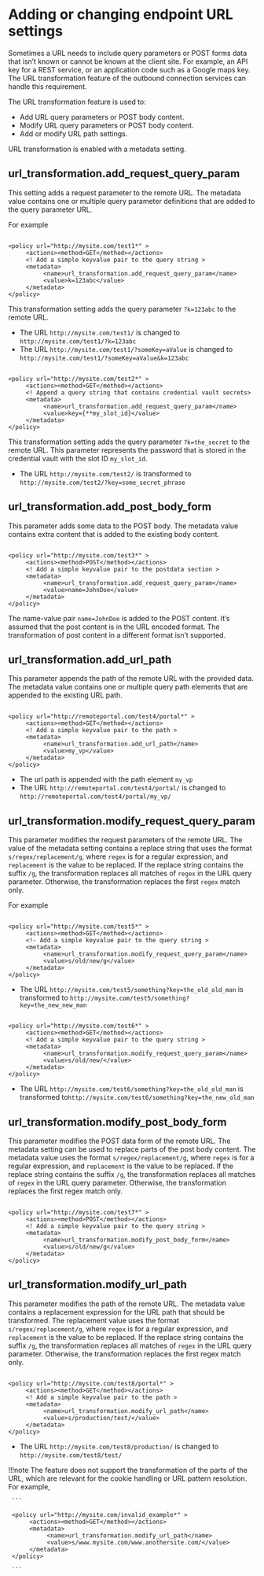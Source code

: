 # Adding or changing endpoint URL settings

Sometimes a URL needs to include query parameters or POST forms data that isn’t known or cannot be known at the client site. For example, an API key for a REST service, or an application code such as a Google maps key. The URL transformation feature of the outbound connection services can handle this requirement.

The URL transformation feature is used to:

-   Add URL query parameters or POST body content.
-   Modify URL query parameters or POST body content.
-   Add or modify URL path settings.

URL transformation is enabled with a metadata setting.

## url\_transformation.add\_request\_query\_param

This setting adds a request parameter to the remote URL. The metadata value contains one or multiple query parameter definitions that are added to the query parameter URL.

For example

```

<policy url="http://mysite.com/test1*" >
     <actions><method>GET</method></actions>
     <!­­ Add a simple key­value pair to the query string ­­>
     <meta­data>
          <name>url_transformation.add_request_query_param</name>
          <value>k=123abc</value>
     </meta­data>
</policy>
```

This transformation setting adds the query parameter `?k=123abc` to the remote URL.

-   The URL `http://mysite.com/test1/` is changed to `http://mysite.com/test1/?k=123abc`
-   The URL `http://mysite.com/test1/?someKey=aValue` is changed to `http://mysite.com/test1/?someKey=aValue&k=123abc`

```

<policy url="http://mysite.com/test2*" >
     <actions><method>GET</method></actions>
     <!­­ Append a query string that contains credential vault secrets­­>
     <meta­data>
          <name>url_transformation.add_request_query_param</name>
          <value>key={**my_slot_id}</value>
     </meta­data>
</policy>
```

This transformation setting adds the query parameter `?k=the_secret` to the remote URL. This parameter represents the password that is stored in the credential vault with the slot ID `my_slot_id`.

-   The URL `http://mysite.com/test2/` is transformed to `http://mysite.com/test2/?key=some_secret_phrase`

## url\_transformation.add\_post\_body\_form

This parameter adds some data to the POST body. The metadata value contains extra content that is added to the existing body content.

```

<policy url="http://mysite.com/test3*" >
     <actions><method>POST</method></actions>
     <!­­ Add a simple key­value pair to the postdata section ­­>
     <meta­data>
          <name>url_transformation.add_request_query_param</name>
          <value>name=JohnDoe</value>
     </meta­data>
</policy>
```

The name-value pair `name=JohnDoe` is added to the POST content. It’s assumed that the post content is in the URL encoded format. The transformation of post content in a different format isn’t supported.

## url\_transformation.add\_url\_path

This parameter appends the path of the remote URL with the provided data. The metadata value contains one or multiple query path elements that are appended to the existing URL path.

```

<policy url="http://remoteportal.com/test4/portal*" >
     <actions><method>GET</method></actions>
     <!­­ Add a simple key­value pair to the path ­­>
     <meta­data>
          <name>url_transformation.add_url_path</name>
          <value>my_vp</value>
     </meta­data>
</policy>
```

-   The url path is appended with the path element `my_vp`
-   The URL `http://remoteportal.com/test4/portal/` is changed to `http://remoteportal.com/test4/portal/my_vp/`

## url\_transformation.modify\_request\_query\_param

This parameter modifies the request parameters of the remote URL. The value of the metadata setting contains a replace string that uses the format `s/regex/replacement/g`, where `regex` is for a regular expression, and `replacement` is the value to be replaced. If the replace string contains the suffix `/g`, the transformation replaces all matches of `regex` in the URL query parameter. Otherwise, the transformation replaces the first `regex` match only.

For example

```

<policy url="http://mysite.com/test5*" >
     <actions><method>GET</method></actions>
     <!­- Add a simple key­value pair to the query string ­­>
     <meta­data>
          <name>url_transformation.modify_request_query_param</name>
          <value>s/old/new/g</value>
     </meta­data>
</policy>

```

-   The URL `http://mysite.com/test5/something?key=the_old_old_man` is transformed to `http://mysite.com/test5/something?key=the_new_new_man`

```

<policy url="http://mysite.com/test6*" >
     <actions><method>GET</method></actions>
     <!­­ Add a simple key­value pair to the query string ­­>
     <meta­data>
          <name>url_transformation.modify_request_query_param</name>
          <value>s/old/new/</value>
     </meta­data>
</policy>
```

-   The URL `http://mysite.com/test6/something?key=the_old_old_man` is transformed to`http://mysite.com/test6/something?key=the_new_old_man`

## url\_transformation.modify\_post\_body\_form

This parameter modifies the POST data form of the remote URL. The metadata setting can be used to replace parts of the post body content. The metadata value uses the format `s/regex/replacement/g`, where `regex` is for a regular expression, and `replacement` is the value to be replaced. If the replace string contains the suffix `/g`, the transformation replaces all matches of `regex` in the URL query parameter. Otherwise, the transformation replaces the first regex match only.

```

<policy url="http://mysite.com/test7*" >
     <actions><method>POST</method></actions>
     <!­­ Add a simple key­value pair to the query string ­­>
     <meta­data>
          <name>url_transformation.modify_post_body_form</name>
          <value>s/old/new/g</value>
     </meta­data>
</policy>
```

## url\_transformation.modify\_url\_path

This parameter modifies the path of the remote URL. The metadata value contains a replacement expression for the URL path that should be transformed. The replacement value uses the format `s/regex/replacement/g`, where `regex` is for a regular expression, and `replacement` is the value to be replaced. If the replace string contains the suffix `/g`, the transformation replaces all matches of `regex` in the URL query parameter. Otherwise, the transformation replaces the first regex match only.

```

<policy url="http://mysite.com/test8/portal*" >
     <actions><method>GET</method></actions>
     <!­­ Add a simple key­value pair to the path ­­>
     <meta­data>
          <name>url_transformation.modify_url_path</name>
          <value>s/production/test/</value>
     </meta­data>
</policy>
```

-   The URL `http://mysite.com/test8/production/` is changed to `http://mysite.com/test8/test/`

!!!note
     The feature does not support the transformation of the parts of the URL, which are relevant for the cookie handling or URL pattern resolution. For example,

     ```

     <policy url="http://mysite.com/invalid_example*" >
          <actions><method>GET</method></actions>
          <meta­data>
               <name>url_transformation.modify_url_path</name>
               <value>s/www.mysite.com/www.anothersite.com/</value>
          </meta­data>
     </policy>

     ```


